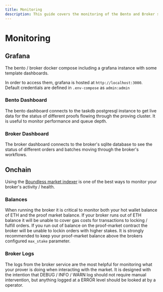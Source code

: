 ```yaml
---
title: Monitoring
description: This guide covers the monitoring of the Bento and Broker services.
---
```


# Monitoring

## Grafana

The bento / broker docker compose including a grafana instance with some template dashboards.

In order to access them, grafana is hosted at `http://localhost:3000`. Default credentials are defined in `.env-compose` as `admin:admin`

### Bento Dashboard

The bento dashboard connects to the taskdb postgresql instance to get live data for the status of different proofs flowing through the proving cluster. It is useful to monitor performance and queue depth.

### Broker Dashboard

The broker dashboard connects to the broker's sqlite database to see the status of different orders and batches moving through the broker's workflows.

## Onchain

Using the [Boundless market indexer](https://boundless-indexer-risczero.vercel.app/orders) is one of the best ways to monitor your broker's activity / health.

### Balances

When running the broker it is critical to monitor both your hot wallet balance of ETH and the proof market balance. If your broker runs out of ETH balance it will be unable to cover gas costs for transactions to locking / fulfill orders. If you run out of balance on the proof-market contract the broker will be unable to lockin orders with higher stakes. It is strongly recommended to keep your proof-market balance above the brokers configured `max_stake` parameter.

### Broker Logs

The logs from the broker service are the most helpful for monitoring what your prover is doing when interacting with the market. It is designed with the intention that DEBUG / INFO / WARN log should not require manual intervention, but anything logged at a ERROR level should be looked at by a operator.
